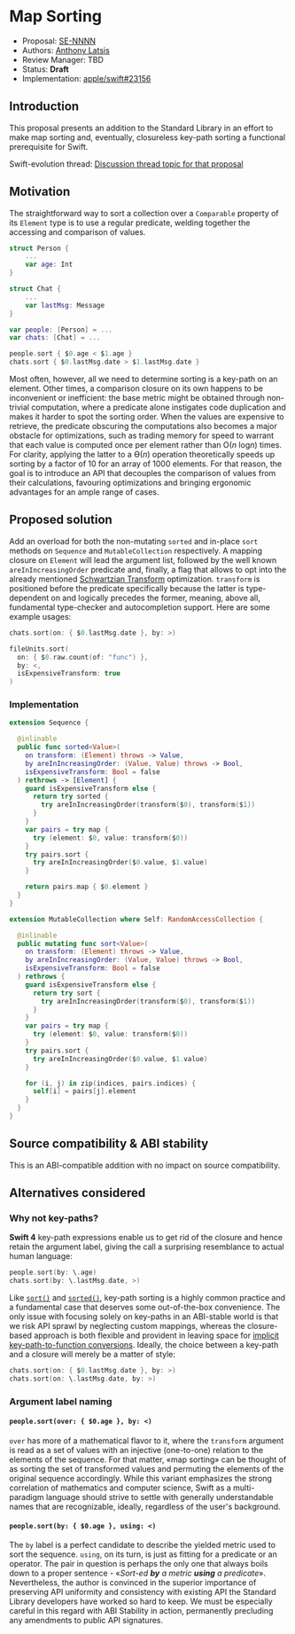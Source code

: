 # Map Sorting

* Proposal: [SE-NNNN](NNNN-filename.md)
* Authors: [Anthony Latsis](https://github.com/AnthonyLatsis)
* Review Manager: TBD
* Status: **Draft**
* Implementation: [apple/swift#23156](https://github.com/apple/swift/pull/23156)

## Introduction

This proposal presents an addition to the Standard Library in an effort to make map sorting and, eventually, closureless key-path sorting a functional prerequisite for Swift.

Swift-evolution thread: [Discussion thread topic for that proposal](https://forums.swift.org/t/map-sorting/21421)

## Motivation

The straightforward way to sort a collection over a `Comparable` property of its `Element` type is to use a regular predicate, welding together the accessing and comparison of values.

```swift
struct Person {
    ...
    var age: Int
}

struct Chat {
    ...
    var lastMsg: Message
}

var people: [Person] = ...
var chats: [Chat] = ...

people.sort { $0.age < $1.age }
chats.sort { $0.lastMsg.date > $1.lastMsg.date }
```

Most often, however, all we need to determine sorting is a key-path on an element. Other times, a comparison closure on its own happens to be inconvenient or inefficient: the base metric might be obtained through non-trivial computation, where a predicate alone instigates code duplication and makes it harder to spot the sorting order. When the values are expensive to retrieve, the predicate obscuring the computations also becomes a major obstacle for optimizations, such as trading memory for speed to warrant that each value is computed once per element rather than O(*n* log*n*) times. For clarity, applying the latter to a ϴ(*n*) operation theoretically speeds up sorting by a factor of 10 for an array of 1000 elements. For that reason, the goal is to introduce an API that decouples the comparison of values from their calculations, favouring optimizations and bringing ergonomic advantages for an ample range of cases.

## Proposed solution

Add an overload for both the non-mutating `sorted` and in-place `sort` methods on `Sequence` and `MutableCollection` respectively. A mapping closure on `Element` will lead the argument list, followed by the well known `areInIncreasingOrder` predicate and, finally, a flag that allows to opt into the already mentioned [Schwartzian Transform](https://en.wikipedia.org/wiki/Schwartzian_transform) optimization. `transform` is positioned before the predicate specifically because the latter is type-dependent on and logically precedes the former, meaning, above all, fundamental type-checker and autocompletion support. Here are some example usages:

```swift
chats.sort(on: { $0.lastMsg.date }, by: >)

fileUnits.sort(
  on: { $0.raw.count(of: "func") },
  by: <,
  isExpensiveTransform: true
)
```


### Implementation

```swift
extension Sequence {

  @inlinable
  public func sorted<Value>(
    on transform: (Element) throws -> Value,
    by areInIncreasingOrder: (Value, Value) throws -> Bool,
    isExpensiveTransform: Bool = false
  ) rethrows -> [Element] {
    guard isExpensiveTransform else {
      return try sorted {
        try areInIncreasingOrder(transform($0), transform($1))
      }
    }
    var pairs = try map {
      try (element: $0, value: transform($0))
    }
    try pairs.sort {
      try areInIncreasingOrder($0.value, $1.value)
    }

    return pairs.map { $0.element }
  }
}

extension MutableCollection where Self: RandomAccessCollection {

  @inlinable
  public mutating func sort<Value>(
    on transform: (Element) throws -> Value,
    by areInIncreasingOrder: (Value, Value) throws -> Bool,
    isExpensiveTransform: Bool = false
  ) rethrows {
    guard isExpensiveTransform else {
      return try sort {
        try areInIncreasingOrder(transform($0), transform($1))
      }
    }
    var pairs = try map {
      try (element: $0, value: transform($0))
    }
    try pairs.sort {
      try areInIncreasingOrder($0.value, $1.value)
    }

    for (i, j) in zip(indices, pairs.indices) {
      self[i] = pairs[j].element
    }
  }
}
```

## Source compatibility & ABI stability

This is an ABI-compatible addition with no impact on source compatibility.

## Alternatives considered

### Why not key-paths?

**Swift 4** key-path expressions enable us to get rid of the closure and hence retain the argument label, giving the call a surprising resemblance to actual human language:

```swift
people.sort(by: \.age)
chats.sort(by: \.lastMsg.date, >)
``` 

Like [`sort()`](https://developer.apple.com/documentation/swift/mutablecollection/2802575-sort)
and [`sorted()`](https://developer.apple.com/documentation/swift/sequence/1641066-sorted), key-path sorting is a highly common practice and a fundamental case that deserves some out-of-the-box convenience. The only issue with focusing solely on key-paths in an ABI-stable world is that we risk API sprawl by neglecting custom mappings, whereas the closure-based approach is both flexible and provident in leaving space for [implicit key-path-to-function conversions](https://github.com/apple/swift-evolution/pull/977). Ideally, the choice between a key-path and a closure will merely be a matter of style:

```swift
chats.sort(on: { $0.lastMsg.date }, by: >)
chats.sort(on: \.lastMsg.date, by: >)
```

### Argument label naming  

#### `people.sort(over: { $0.age }, by: <)`

`over` has more of a mathematical flavor to it, where the `transform` argument is read as a set of values with an injective (one-to-one) relation to the elements of the sequence. For that matter, «map sorting» can be thought of as sorting the set of transformed values and permuting the elements of the original sequence accordingly. While this variant emphasizes the strong correlation of mathematics and computer science, Swift as a multi-paradigm language should strive to settle with generally understandable names that are recognizable, ideally, regardless of the user's background.

#### `people.sort(by: { $0.age }, using: <)`

The `by` label is a perfect candidate to describe the yielded metric used to sort the sequence. `using`, on its turn, is just as fitting for a predicate or an operator. The pair in question is perhaps the only one that always boils down to a proper
sentence - «*Sort-ed **by** a metric **using** a predicate*». Nevertheless, the author is convinced in the superior importance of preserving API uniformity and consistency with existing API the Standard Library developers have worked so hard to keep. We must be especially careful in this regard with ABI Stability in action, permanently precluding any amendments to public API signatures.
